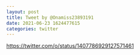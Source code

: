 ```yaml
--- 
layout: post 
title: Tweet by @Onamiss23893191 
date: 2021-06-23 1624477615 
categories: twitter 
--- 
```

https://twitter.com/o/status/1407786929127571461